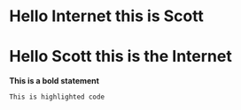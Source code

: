 # Hello Internet this is Scott
# Hello Scott this is the Internet

**This is a bold statement**

`This is highlighted code`
